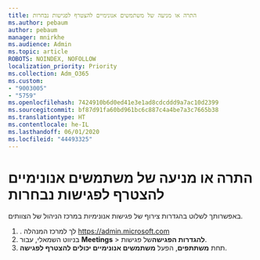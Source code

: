 ```yaml
---
title: התרה או מניעה של משתמשים אנונימיים להצטרף לפגישות נבחרות
ms.author: pebaum
author: pebaum
manager: mnirkhe
ms.audience: Admin
ms.topic: article
ROBOTS: NOINDEX, NOFOLLOW
localization_priority: Priority
ms.collection: Adm_O365
ms.custom:
- "9003005"
- "5759"
ms.openlocfilehash: 7424910b6d0ed41e3e1ad8cdcddd9a7ac10d2399
ms.sourcegitcommit: bf87d91fa60bd961bc6c887c4a4be7a3c7665b38
ms.translationtype: HT
ms.contentlocale: he-IL
ms.lasthandoff: 06/01/2020
ms.locfileid: "44493325"
---
```

# <a name="allow-or-prevent-anonymous-users-from-joining-teams-meetings"></a>התרה או מניעה של משתמשים אנונימיים להצטרף לפגישות נבחרות

באפשרותך לשלוט בהגדרות צירוף של פגישות אנונימיות במרכז הניהול של הצוותים.

1.  . לך למרכז המנהלה https://admin.microsoft.com
2.  בניווט השמאלי, עבור **Meetings**   >   **להגדרות הפגישה**של פגישות.
3.  תחת **משתתפים**, הפעל **משתמשים אנונימיים יכולים להצטרף לפגישה**.